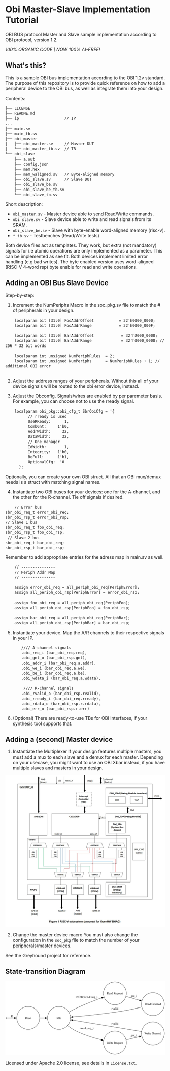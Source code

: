 # Obi Master-Slave Implementation Tutorial

OBI BUS protocol Master and Slave sample implementation according to
OBI protocol, version 1.2.

*100% ORGANIC CODE | NOW 100% AI-FREE!*

## What's this?

This is a sample OBI bus implementation according to the OBI 1.2v standard.
The purpose of this repository is to provide quick reference on how to add a
peripheral device to the OBI bus, as well as integrate them into your design.

Contents:

```
├── LICENSE
├── README.md
├── ip                    // IP
...
├── main.sv
├── main_tb.sv
├── obi_master
│   ├── obi_master.sv     // Master DUT
│   └── obi_master_tb.sv  // TB
└── obi_slave
    ├── a.out
    ├── config.json
    ├── mem.hex
    ├── mem_waligned.sv   // Byte-aligned memory
    ├── obi_slave.sv      // Slave DUT
    ├── obi_slave_be.sv
    ├── obi_slave_be_tb.sv
    └── obi_slave_tb.sv

```
Short description: 
- `obi_master.sv` - Master device able to send Read/Write commands.
- `obi_slave.sv` - Slave device able to write and read signals from its SRAM.
- `obi_slave_be.sv` - Slave with byte-enable word-aligned memory (risc-v).
- `*_tb.sv` - Testbenches (Read/Write tests)

Both device files act as templates. They work, but extra (not mandatory) signals for i.e atomic
operations are only implemented as a parameter. This can be implemented as see fit.
Both devices implement limited error handling (e.g bad writes).
The byte enabled version uses word-aligned (RISC-V 4-word rsp) byte enable for read and write operations.

## Adding an OBI Bus Slave Device

Step-by-step:

1. Increment the NumPeriphs Macro in the soc_pkg.sv file to match the # of peripherals in your design.

```
    localparam bit [31:0] FooAddrOffset           = 32'h0000_0000;
    localparam bit [31:0] FooAddrRange            = 32'h0000_000F; 

    localparam bit [31:0] BarAddrOffset            = 32'h2000_0000;
    localparam bit [31:0] BarAddrRange             = 32'h0000_0008; // 256 * 32 bit words

    localparam int unsigned NumPeriphRules  = 2;
    localparam int unsigned NumPeriphs      = NumPeriphRules + 1; // additional OBI error


```
2. Adjust the address ranges of your peripherals. Without this
all of your device signals will be routed to the obi error device, instead.

3. Adjust the Obconfig. Signals/wires are enabled by per paremeter basis. For example, 
you can choose not to use the rready signal. 
```
    localparam obi_pkg::obi_cfg_t SbrObiCfg = '{
          // rready is used
          UseRReady:      1,
          CombGnt:     1'b0,
          AddrWidth:     32,
          DataWidth:     32,
          // One manager
          IdWidth:        1,
          Integrity:   1'b0,
          BeFull:      1'b1,
          OptionalCfg:  '0
      };
```

Optionally, you can create your own OBI struct. All that an OBI mux/demux needs is a struct with matching signal names.

4. Instantiate two OBI buses for your devices: 
one for the A-channel, and the other for the R-channel. 
Tie off signals if desired.

```
    // Error bus
sbr_obi_req_t error_obi_req;
sbr_obi_rsp_t error_obi_rsp;
// Slave 1 bus
sbr_obi_req_t foo_obi_req;
sbr_obi_rsp_t foo_obi_rsp;
 // Slave 2 bus
sbr_obi_req_t bar_obi_req;
sbr_obi_rsp_t bar_obi_rsp;

```

Remember to add appropriate entries for the adress map in main.sv as well.

```
    // ---------------
    // Periph Addr Map
    // ---------------

    assign error_obi_req = all_periph_obi_req[PeriphError];
    assign all_periph_obi_rsp[PeriphError] = error_obi_rsp;

    assign foo_obi_req = all_periph_obi_req[PeriphFoo];
    assign all_periph_obi_rsp[PeriphFoo] = foo_obi_rsp;
    
    assign bar_obi_req = all_periph_obi_req[PeriphBar];
    assign all_periph_obi_rsp[PeriphBar] = bar_obi_rsp;

```

5. Instantiate your device. Map the A/R channels to their respective signals in your IP.

```
       //// A-channel signals
       .obi_req_i (bar_obi_req.req),
       .obi_gnt_o (bar_obi_rsp.gnt),
       .obi_addr_i (bar_obi_req.a.addr),
       .obi_we_i (bar_obi_req.a.we),
       .obi_be_i (bar_obi_req.a.be),
       .obi_wdata_i (bar_obi_req.a.wdata),

        //// R-Channel signals
       .obi_rvalid_o (bar_obi_rsp.rvalid),
       .obi_rready_i (bar_obi_req.rready),
       .obi_rdata_o (bar_obi_rsp.r.rdata),
       .obi_err_o (bar_obi_rsp.r.err)
```
6. (Optional) There are ready-to-use TBs for OBI Interfaces,
if your synthesis tool supports that.

## Adding a (second) Master device

1. Instantiate the Multiplexer
If your design features multiple masters, you must add a mux to each slave and a demux
for each master. Depending on your usecase, you might want to 
use an OBI Xbar instead, if you have multiple slaves and masters in your design.

![OBI-XBAR](obi_xbar.jpg)


2. Change the master device macro
You must also change the configuration in the `soc_pkg` file
to match the number of your peripherals/master devices. 

See the Greyhound project for reference.


## State-transition Diagram
![A state transition diagram drawn by GraphViz.](fsm.svg)

Licensed under Apache 2.0 license, see details in `License.txt`.

